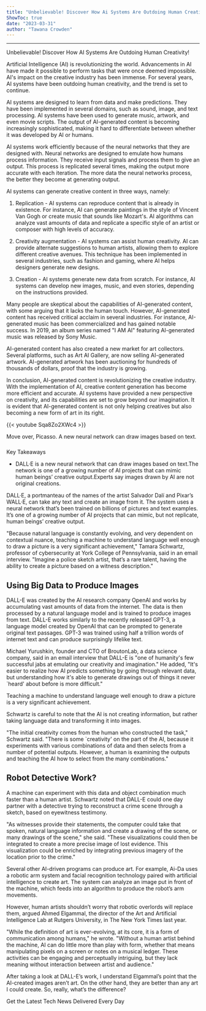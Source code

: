 ```yaml
---
title: "Unbelievable! Discover How Ai Systems Are Outdoing Human Creativity!"
ShowToc: true 
date: "2023-03-31"
author: "Tawana Crowden"
---
```

*****
Unbelievable! Discover How AI Systems Are Outdoing Human Creativity!

Artificial Intelligence (AI) is revolutionizing the world. Advancements in AI have made it possible to perform tasks that were once deemed impossible. AI's impact on the creative industry has been immense. For several years, AI systems have been outdoing human creativity, and the trend is set to continue.

AI systems are designed to learn from data and make predictions. They have been implemented in several domains, such as sound, image, and text processing. AI systems have been used to generate music, artwork, and even movie scripts. The output of AI-generated content is becoming increasingly sophisticated, making it hard to differentiate between whether it was developed by AI or humans.

AI systems work efficiently because of the neural networks that they are designed with. Neural networks are designed to emulate how humans process information. They receive input signals and process them to give an output. This process is replicated several times, making the output more accurate with each iteration. The more data the neural networks process, the better they become at generating output.

AI systems can generate creative content in three ways, namely:

1. Replication - AI systems can reproduce content that is already in existence. For instance, AI can generate paintings in the style of Vincent Van Gogh or create music that sounds like Mozart's. AI algorithms can analyze vast amounts of data and replicate a specific style of an artist or composer with high levels of accuracy.

2. Creativity augmentation - AI systems can assist human creativity. AI can provide alternate suggestions to human artists, allowing them to explore different creative avenues. This technique has been implemented in several industries, such as fashion and gaming, where AI helps designers generate new designs.

3. Creation - AI systems generate new data from scratch. For instance, AI systems can develop new images, music, and even stories, depending on the instructions provided.

Many people are skeptical about the capabilities of AI-generated content, with some arguing that it lacks the human touch. However, AI-generated content has received critical acclaim in several industries. For instance, AI-generated music has been commercialized and has gained notable success. In 2019, an album series named "I AM AI" featuring AI-generated music was released by Sony Music.

AI-generated content has also created a new market for art collectors. Several platforms, such as Art AI Gallery, are now selling AI-generated artwork. AI-generated artwork has been auctioning for hundreds of thousands of dollars, proof that the industry is growing.

In conclusion, AI-generated content is revolutionizing the creative industry. With the implementation of AI, creative content generation has become more efficient and accurate. AI systems have provided a new perspective on creativity, and its capabilities are set to grow beyond our imagination. It is evident that AI-generated content is not only helping creatives but also becoming a new form of art in its right.

{{< youtube Sqa8Zo2XWc4 >}} 




Move over, Picasso. A new neural network can draw images based on text.

 
### 
Key Takeaways
 
- DALL·E is a new neural network that can draw images based on text.The network is one of a growing number of AI projects that can mimic human beings’ creative output.Experts say images drawn by AI are not original creations.

 

DALL·E, a portmanteau of the names of the artist Salvador Dalí and Pixar’s WALL·E, can take any text and create an image from it. The system uses a neural network that’s been trained on billions of pictures and text examples. It’s one of a growing number of AI projects that can mimic, but not replicate, human beings’ creative output.

 

"Because natural language is constantly evolving, and very dependent on contextual nuance, teaching a machine to understand language well enough to draw a picture is a very significant achievement," Tamara Schwartz, professor of cybersecurity at York College of Pennsylvania, said in an email interview. "Imagine a police sketch artist, that’s a rare talent, having the ability to create a picture based on a witness description."

 
##   Using Big Data to Produce Images  
 

DALL-E was created by the AI research company OpenAI and works by accumulating vast amounts of data from the internet. The data is then processed by a natural language model and is trained to produce images from text. DALL-E works similarly to the recently released GPT-3, a language model created by OpenAI that can be prompted to generate original text passages. GPT-3 was trained using half a trillion words of internet text and can produce surprisingly lifelike text.

 

Michael Yurushkin, founder and CTO of BroutonLab, a data science company, said in an email interview that DALL-E is "one of humanity's few successful jabs at emulating our creativity and imagination." He added, "It's easier to realize how AI predicts something by going through relevant data, but understanding how it's able to generate drawings out of things it never `heard' about before is more difficult."

 
Teaching a machine to understand language well enough to draw a picture is a very significant achievement.
 

Schwartz is careful to note that the AI is not creating information, but rather taking language data and transforming it into images.

 

"The initial creativity comes from the human who constructed the task," Schwartz said. "There is some `creativity' on the part of the AI, because it experiments with various combinations of data and then selects from a number of potential outputs. However, a human is examining the outputs and teaching the AI how to select from the many combinations."

 
##   Robot Detective Work?  
 

A machine can experiment with this data and object combination much faster than a human artist. Schwartz noted that DALL-E could one day partner with a detective trying to reconstruct a crime scene through a sketch, based on eyewitness testimony.

 

"As witnesses provide their statements, the computer could take that spoken, natural language information and create a drawing of the scene, or many drawings of the scene," she said. "These visualizations could then be integrated to create a more precise image of lost evidence. This visualization could be enriched by integrating previous imagery of the location prior to the crime."

 

Several other AI-driven programs can produce art. For example, Ai-Da uses a robotic arm system and facial recognition technology paired with artificial intelligence to create art. The system can analyze an image put in front of the machine, which feeds into an algorithm to produce the robot’s arm movements. 

 

However, human artists shouldn’t worry that robotic overlords will replace them, argued Ahmed Elgammal, the director of the Art and Artificial Intelligence Lab at Rutgers University, in The New York Times last year.

 

"While the definition of art is ever-evolving, at its core, it is a form of communication among humans," he wrote. "Without a human artist behind the machine, AI can do little more than play with form, whether that means manipulating pixels on a screen or notes on a musical ledger. These activities can be engaging and perceptually intriguing, but they lack meaning without interaction between artist and audience."

 

After taking a look at DALL-E’s work, I understand Elgammal’s point that the AI-created images aren’t art. On the other hand, they are better than any art I could create. So, really, what’s the difference?

 

Get the Latest Tech News Delivered Every Day




